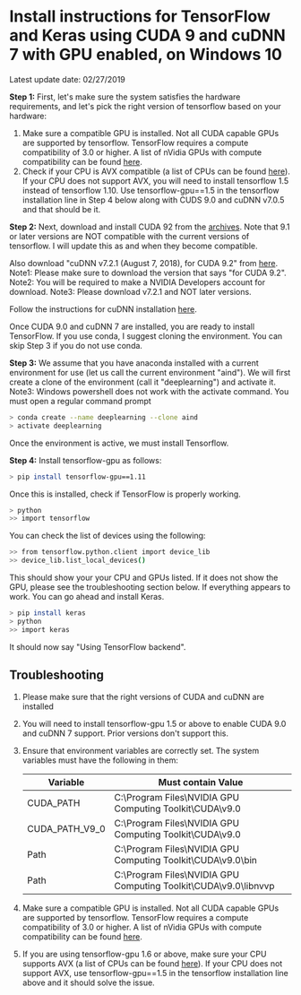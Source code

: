 # Install instructions for TensorFlow and Keras using CUDA 9 and cuDNN 7 with GPU enabled, on Windows 10

Latest update date: 02/27/2019

**Step 1:** First, let's make sure the system satisfies the hardware requirements, and let's pick the right version of tensorflow based on your hardware:

1. Make sure a compatible GPU is installed. Not all CUDA capable GPUs are supported by tensorflow. TensorFlow requires a compute compatibility of 3.0 or higher. A list of nVidia GPUs with compute compatibility can be found [here](https://developer.nvidia.com/cuda-gpus/).
2. Check if your CPU is AVX compatible (a list of CPUs can be found [here](https://en.wikipedia.org/wiki/Advanced_Vector_Extensions)). If your CPU does not support AVX, you will need to install tensorflow 1.5 instead of tensorflow 1.10. Use tensorflow-gpu==1.5 in the tensorflow installation line in Step 4 below along with CUDS 9.0 and cuDNN v7.0.5 and that should be it.


**Step 2:** Next, download and install CUDA 92 from the [archives](https://developer.nvidia.com/cuda-toolkit-archive). Note that 9.1 or later versions are NOT compatible with the current versions of tensorflow. I will update this as and when they become compatible.

Also download "cuDNN v7.2.1 (August 7, 2018), for CUDA 9.2" from [here](https://developer.nvidia.com/rdp/cudnn-download).   Note1: Please make sure to download the version that says "for CUDA 9.2".   Note2: You will be required to make a NVIDIA Developers account for download.  Note3: Please download v7.2.1 and NOT later versions.

Follow the instructions for cuDNN installation [here](http://docs.nvidia.com/deeplearning/sdk/cudnn-install/index.html#installwindows).

Once CUDA 9.0 and cuDNN 7 are installed, you are ready to install TensorFlow. If you use conda, I suggest cloning the environment. You can skip Step 3 if you do not use conda.

**Step 3:**  We assume that you have anaconda installed with a current environment for use (let us call the current environment "aind"). We will first create a clone of the environment (call it "deeplearning") and activate it. Note3: Windows powershell does not work with the activate command. You must open a regular command prompt

```sh
> conda create --name deeplearning --clone aind
> activate deeplearning
```

Once the environment is active, we must install Tensorflow. 

**Step 4:** Install tensorflow-gpu as follows:
```sh
> pip install tensorflow-gpu==1.11
```

Once this is installed, check if TensorFlow is properly working.
```sh
> python
>> import tensorflow
```

You can check the list of devices using the following:

```sh
>> from tensorflow.python.client import device_lib
>> device_lib.list_local_devices()
```

This should show your your CPU and GPUs listed. If it does not show the GPU, please see the troubleshooting section below. If everything appears to work. You can go ahead and install Keras.
```sh
> pip install keras
> python
>> import keras
```
It should now say "Using TensorFlow backend".

## Troubleshooting
1. Please make sure that the right versions of CUDA and cuDNN are installed
2. You will need to install tensorflow-gpu 1.5 or above to enable CUDA 9.0 and cuDNN 7 support. Prior versions don't support this.
3. Ensure that environment variables are correctly set. The system variables must have the following in them:

    | Variable | Must contain Value|
    | --- | --- |
    |CUDA_PATH| C:\Program Files\NVIDIA GPU Computing Toolkit\CUDA\v9.0 |
    |CUDA_PATH_V9_0 | C:\Program Files\NVIDIA GPU Computing Toolkit\CUDA\v9.0|
    | Path | C:\Program Files\NVIDIA GPU Computing Toolkit\CUDA\v9.0\bin |
    |Path | C:\Program Files\NVIDIA GPU Computing Toolkit\CUDA\v9.0\libnvvp|
4. Make sure a compatible GPU is installed. Not all CUDA capable GPUs are supported by tensorflow. TensorFlow requires a compute compatibility of 3.0 or higher. A list of nVidia GPUs with compute compatibility can be found [here](https://developer.nvidia.com/cuda-gpus/).
5. If you are using tensorflow-gpu 1.6 or above, make sure your CPU supports AVX (a list of CPUs can be found [here](https://en.wikipedia.org/wiki/Advanced_Vector_Extensions)). If your CPU does not support AVX, use tensorflow-gpu==1.5 in the tensorflow installation line above and it should solve the issue.
